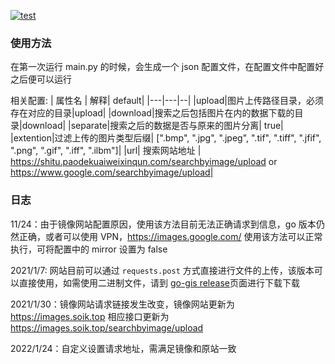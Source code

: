 [![test](https://github.com/junhaideng/Google_Image_Searcher/actions/workflows/test.yml/badge.svg)](https://github.com/junhaideng/Google_Image_Searcher/actions/workflows/test.yml)
### 使用方法
在第一次运行 main.py 的时候，会生成一个 json 配置文件，在配置文件中配置好之后便可以运行

相关配置:
| 属性名 | 解释| default|
|---|---|--|
|upload|图片上传路径目录，必须存在对应的目录|upload|
|download|搜索之后包括图片在内的数据下载的目录|download|
|separate|搜索之后的数据是否与原来的图片分离| true|
|extention|过滤上传的图片类型后缀| [".bmp", ".jpg", ".jpeg", ".tif", ".tiff", ".jfif", ".png", ".gif", ".iff", ".ilbm"]|
|url| 搜索网站地址 | https://shitu.paodekuaiweixinqun.com/searchbyimage/upload or https://www.google.com/searchbyimage/upload|

### 日志
11/24：由于镜像网站配置原因，使用该方法目前无法正确请求到信息，go 版本仍然正确，或者可以使用 VPN，https://images.google.com/ 使用该方法可以正常执行，可将配置中的 mirror 设置为 false

2021/1/7: 网站目前可以通过 `requests.post` 方式直接进行文件的上传，该版本可以直接使用，如需使用二进制文件，请到 [go-gis release](https://github.com/junhaideng/go-gis/releases)页面进行下载下载

2021/1/30：镜像网站请求链接发生改变，镜像网站更新为 https://images.soik.top  相应接口更新为 https://images.soik.top/searchbyimage/upload

2022/1/24：自定义设置请求地址，需满足镜像和原站一致